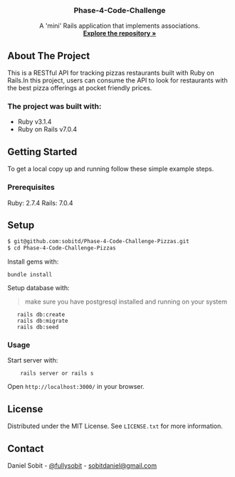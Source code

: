 
<br />
<div align="center">
  <h3 align="center">Phase-4-Code-Challenge</h3>
  <p align="center">
    A 'mini' Rails application that implements associations.
    <br />
    <a href="https://github.com/sobitd/Phase-4-Code-Challenge-Pizzas"><strong>Explore the repository »</strong></a>
    <br />
  </p>
</div>

<!-- ABOUT THE PROJECT -->

## About The Project

This is a RESTful API for tracking pizzas restaurants built with Ruby on Rails.In this project, users can consume the API to look for restaurants with the best pizza offerings at pocket friendly prices.

 ### The project was built with:
 * Ruby v3.1.4
 * Ruby on Rails v7.0.4

<!-- GETTING STARTED -->
## Getting Started
To get a local copy up and running follow these simple example steps.

### Prerequisites
Ruby: 2.7.4 
Rails: 7.0.4

## Setup
~~~bash
$ git@github.com:sobitd/Phase-4-Code-Challenge-Pizzas.git
$ cd Phase-4-Code-Challenge-Pizzas
~~~

Install gems with:
```
bundle install
```
Setup database with:
> make sure you have postgresql installed and running on your system
```
   rails db:create
   rails db:migrate
   rails db:seed
```
### Usage
Start server with:
```
    rails server or rails s
```
Open `http://localhost:3000/` in your browser.

<!-- LICENSE -->
## License

Distributed under the MIT License. See `LICENSE.txt` for more information.

<!-- CONTACT -->
## Contact
Daniel Sobit  - [@fullysobit](https://twitter.com/fullysobit) - sobitdaniel@gmail.com
